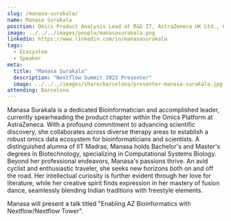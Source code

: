 ```yaml
---
slug: /manasa-surakala/
name: Manasa Surakala
position: Omics Product Analysis Lead at R&D IT, AstraZeneca UK Ltd., Cambridge, United Kingdom
image: ../../../images/people/manasasurakala.png
linkedin: https://www.linkedin.com/in/manasasurakala
tags:
  - Ecosystem
  - Speaker
meta:
  title: "Manasa Surakala"
  description: "Nextflow Summit 2023 Presenter"
  image: ../../../images/share/barcelona/presenter-manasa-surakala.jpg
attending: Barcelona
---
```


Manasa Surakala is a dedicated Bioinformatician and accomplished leader, currently spearheading the product chapter within the Omics Platform at AstraZeneca. With a profound commitment to advancing scientific discovery, she collaborates across diverse therapy areas to establish a robust omics data ecosystem for bioinformaticians and scientists.  A distinguished alumna of IIT Madras, Manasa holds Bachelor's and Master's degrees in Biotechnology, specializing in Computational Systems Biology.   Beyond her professional endeavors, Manasa's passions thrive. An avid cyclist and enthusiastic traveler, she seeks new horizons both on and off the road. Her intellectual curiosity is further evident through her love for literature, while her creative spirit finds expression in her mastery of fusion dance, seamlessly blending Indian traditions with freestyle elements.

Manasa will present a talk titled "Enabling AZ Bioinformatics with Nextflow/Nextflow Tower".
